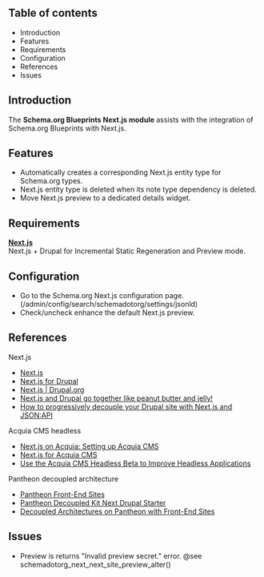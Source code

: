 Table of contents
-----------------

* Introduction
* Features
* Requirements
* Configuration
* References
* Issues

Introduction
------------

The **Schema.org Blueprints Next.js module** assists with the integration of 
Schema.org Blueprints with Next.js.


Features
--------

- Automatically creates a corresponding Next.js entity type for 
  Schema.org types.
- Next.js entity type is deleted when its note type dependency is deleted.
- Move Next.js preview to a dedicated details widget.


Requirements
------------

**[Next.js](https://www.drupal.org/project/next)**    
Next.js + Drupal for Incremental Static Regeneration and Preview mode.


Configuration
-------------

- Go to the Schema.org Next.js configuration page.
  (/admin/config/search/schemadotorg/settings/jsonld)
- Check/uncheck enhance the default Next.js preview.


References
----------

Next.js 

- [Next.js](https://nextjs.org/)
- [Next.js for Drupal](https://next-drupal.org/)
- [Next.js | Drupal.org](https://www.drupal.org/project/next)
- [Next.js and Drupal go together like peanut butter and jelly!](https://www.chapterthree.com/blog/nextjs-and-drupal-go-together-like-peanut-butter-and-jelly)
- [How to progressively decouple your Drupal site with Next.js and JSON:API](https://www.chapterthree.com/blog/how-to-progressively-decouple-your-drupal-site-nextjs-and-jsonapi)

Acquia CMS headless

- [Next.js on Acquia: Setting up Acquia CMS](https://dev.acquia.com/tutorial/nextjs-acquia-setting-acquia-cms)
- [Next.js for Acquia CMS](https://github.com/acquia/next-acms)
- [Use the Acquia CMS Headless Beta to Improve Headless Applications](https://www.bounteous.com/insights/2022/07/26/use-acquia-cms-headless-beta-improve-headless-applications/)

Pantheon decoupled architecture 

- [Pantheon Front-End Sites](https://pantheon.io/docs/guides/decoupled-sites/)
- [Pantheon Decoupled Kit Next Drupal Starter](https://github.com/pantheon-systems/next-drupal-starter )   
- [Decoupled Architectures on Pantheon with Front-End Sites](https://pantheon.io/features/decoupled-cms)


Issues
------

- Preview is returns "Invalid preview secret." error.
  @see schemadotorg_next_next_site_preview_alter() 
